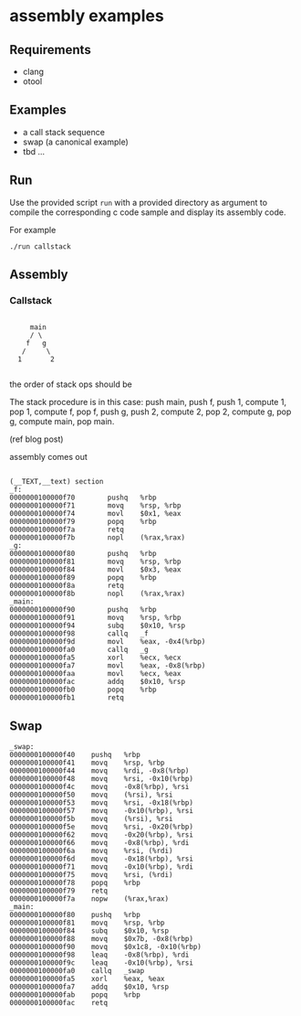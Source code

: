 # assembly examples


Requirements
---

* clang	
* otool


Examples
---

* a call stack sequence
* swap (a canonical example)
* tbd ...

Run 
---

Use the provided script `run` with a provided directory as argument to compile the corresponding c code sample and display its assembly code.

For example

```
./run callstack

```


Assembly
---


### Callstack

```

     main
     / \
    f   g
   /     \
  1       2
  
```

the order of stack ops should be 

The stack procedure is in this case: push main, push f, push 1, compute 1, pop 1, compute f, pop f, push g, push 2, compute 2, pop 2, compute g, pop g, compute main, pop main.

(ref blog post)


assembly comes out

```

(__TEXT,__text) section
_f:
0000000100000f70        pushq   %rbp
0000000100000f71        movq    %rsp, %rbp
0000000100000f74        movl    $0x1, %eax
0000000100000f79        popq    %rbp
0000000100000f7a        retq
0000000100000f7b        nopl    (%rax,%rax)
_g:
0000000100000f80        pushq   %rbp
0000000100000f81        movq    %rsp, %rbp
0000000100000f84        movl    $0x3, %eax
0000000100000f89        popq    %rbp
0000000100000f8a        retq
0000000100000f8b        nopl    (%rax,%rax)
_main:
0000000100000f90        pushq   %rbp
0000000100000f91        movq    %rsp, %rbp
0000000100000f94        subq    $0x10, %rsp
0000000100000f98        callq   _f
0000000100000f9d        movl    %eax, -0x4(%rbp)
0000000100000fa0        callq   _g
0000000100000fa5        xorl    %ecx, %ecx
0000000100000fa7        movl    %eax, -0x8(%rbp)
0000000100000faa        movl    %ecx, %eax
0000000100000fac        addq    $0x10, %rsp
0000000100000fb0        popq    %rbp
0000000100000fb1        retq

```

## Swap

```
_swap:
0000000100000f40	pushq	%rbp
0000000100000f41	movq	%rsp, %rbp
0000000100000f44	movq	%rdi, -0x8(%rbp)
0000000100000f48	movq	%rsi, -0x10(%rbp)
0000000100000f4c	movq	-0x8(%rbp), %rsi
0000000100000f50	movq	(%rsi), %rsi
0000000100000f53	movq	%rsi, -0x18(%rbp)
0000000100000f57	movq	-0x10(%rbp), %rsi
0000000100000f5b	movq	(%rsi), %rsi
0000000100000f5e	movq	%rsi, -0x20(%rbp)
0000000100000f62	movq	-0x20(%rbp), %rsi
0000000100000f66	movq	-0x8(%rbp), %rdi
0000000100000f6a	movq	%rsi, (%rdi)
0000000100000f6d	movq	-0x18(%rbp), %rsi
0000000100000f71	movq	-0x10(%rbp), %rdi
0000000100000f75	movq	%rsi, (%rdi)
0000000100000f78	popq	%rbp
0000000100000f79	retq
0000000100000f7a	nopw	(%rax,%rax)
_main:
0000000100000f80	pushq	%rbp
0000000100000f81	movq	%rsp, %rbp
0000000100000f84	subq	$0x10, %rsp
0000000100000f88	movq	$0x7b, -0x8(%rbp)
0000000100000f90	movq	$0x1c8, -0x10(%rbp)
0000000100000f98	leaq	-0x8(%rbp), %rdi
0000000100000f9c	leaq	-0x10(%rbp), %rsi
0000000100000fa0	callq	_swap
0000000100000fa5	xorl	%eax, %eax
0000000100000fa7	addq	$0x10, %rsp
0000000100000fab	popq	%rbp
0000000100000fac	retq
```

